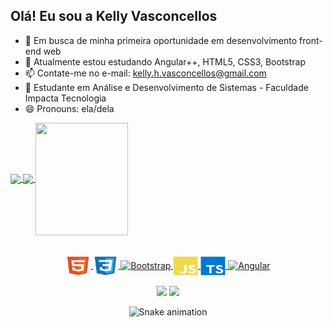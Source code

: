 ## Olá! Eu sou a Kelly Vasconcellos

- 💼 Em busca de minha primeira oportunidade em desenvolvimento front-end web
- 🌱 Atualmente estou estudando Angular++, HTML5, CSS3, Bootstrap
- 📫 Contate-me no e-mail: kelly.h.vasconcellos@gmail.com
- 🏫 Estudante em Análise e Desenvolvimento de Sistemas - Faculdade Impacta Tecnologia
- 😄 Pronouns: ela/dela


<div>
  <a href="https://github.com/KellyVasconcellos">
  <img height="180em"   align="center" src="https://github-readme-stats.vercel.app/api?username=KellyVasconcellos&show_icons=true&theme=discord_old_blurple&include_all_commits=true&count_private=true"/>
  <img height="180em"  align="center" src="https://github-readme-stats.vercel.app/api/top-langs/?username=KellyVasconcellos&layout=compact&langs_count=7&theme=discord_old_blurple" />

  <img align="center" width="148" height="180" src="https://media1.tenor.com/images/68e8337fb4eb7e40645d832c64762a8b/tenor.gif?itemid=19443613">
</div>
 <br>
<div  align="center"> 
  <div style="display: inline_block"><br>
  <img align="center" alt="HTML" height="30" width="40" src="https://raw.githubusercontent.com/devicons/devicon/master/icons/html5/html5-original.svg">
  <img align="center" alt="CSS" height="30" width="40" src="https://raw.githubusercontent.com/devicons/devicon/master/icons/css3/css3-original.svg">
  <img align="center" alt="Bootstrap" height="30" width="40" src="https://cdn.jsdelivr.net/gh/devicons/devicon/icons/bootstrap/bootstrap-original.svg">
  <img align="center" alt="JavaScript" height="30" width="40" src="https://raw.githubusercontent.com/devicons/devicon/master/icons/javascript/javascript-plain.svg">
  <img align="center" alt="TypeScript" height="30" width="40" src="https://raw.githubusercontent.com/devicons/devicon/master/icons/typescript/typescript-original.svg">
  <img align="center" alt="Angular" height="30" width="40" src="https://cdn.jsdelivr.net/gh/devicons/devicon/icons/angularjs/angularjs-plain.svg">

 
    
</div>
  <br>
  <a href = "mailto:kelly.h.vasconcellos@gmail.com"><img src="https://img.shields.io/badge/-Gmail-%23333?style=for-the-badge&logo=gmail&logoColor=white" target="_blank"></a>
  <a href="https://www.linkedin.com/in/kellyvasconcellos/" target="_blank"><img src="https://img.shields.io/badge/-LinkedIn-%230077B5?style=for-the-badge&logo=linkedin&logoColor=white" target="_blank"></a> 
 
![Snake animation](https://github.com/KellyVasconcellos/KellyVasconcellos/blob/output/github-contribution-grid-snake.svg)

